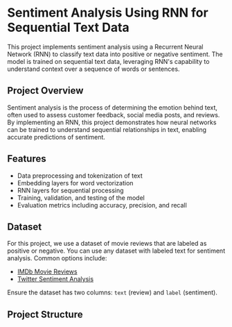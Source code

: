 # Sentiment Analysis Using RNN for Sequential Text Data

This project implements sentiment analysis using a Recurrent Neural Network (RNN) to classify text data into positive or negative sentiment. The model is trained on sequential text data, leveraging RNN's capability to understand context over a sequence of words or sentences.

## Project Overview

Sentiment analysis is the process of determining the emotion behind text, often used to assess customer feedback, social media posts, and reviews. By implementing an RNN, this project demonstrates how neural networks can be trained to understand sequential relationships in text, enabling accurate predictions of sentiment.

## Features

- Data preprocessing and tokenization of text
- Embedding layers for word vectorization
- RNN layers for sequential processing
- Training, validation, and testing of the model
- Evaluation metrics including accuracy, precision, and recall

## Dataset

For this project, we use a dataset of movie reviews that are labeled as positive or negative. You can use any dataset with labeled text for sentiment analysis. Common options include:

- [IMDb Movie Reviews](https://ai.stanford.edu/~amaas/data/sentiment/)
- [Twitter Sentiment Analysis](https://www.kaggle.com/c/twitter-sentiment-analysis2)

Ensure the dataset has two columns: `text` (review) and `label` (sentiment).

## Project Structure

